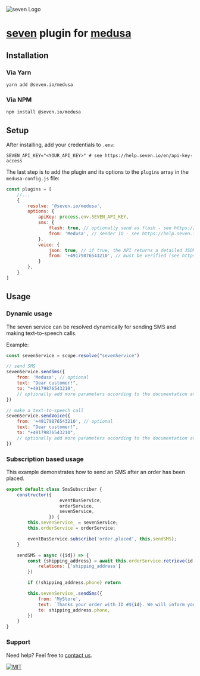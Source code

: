 ![](https://www.seven.io/wp-content/uploads/Logo.svg "seven Logo")

# [seven](https://www.seven.io) plugin for [medusa](https://www.medusajs.com/)

## Installation

### Via Yarn

`yarn add @seven.io/medusa`

### Via NPM

`npm install @seven.io/medusa`

## Setup

After installing, add your credentials to `.env`:

````dotenv
SEVEN_API_KEY="<YOUR_API_KEY>" # see https://help.seven.io/en/api-key-access
````

The last step is to add the plugin and its options to the `plugins` array in the `medusa-config.js`
file:

```js
const plugins = [
    //...
    {
        resolve: '@seven.io/medusa',
        options: {
            apiKey: process.env.SEVEN_API_KEY,
            sms: {
                flash: true, // optionally send as flash - see https://help.seven.io/en/flash-sms
                from: 'Medusa', // sender ID - see https://help.seven.io/en/set-sender-id
            },
            voice: {
                json: true, // if true, the API returns a detailed JSON response
                from: '+49179876543210', // must be verified (see https://app.seven.io/settings#callerid) or a shared number (see https://help.seven.io/en/shared-numbers)
            }
        },
    }
]
```

## Usage

### Dynamic usage

The seven service can be resolved dynamically for sending SMS and making text-to-speech calls.

Example:

```js
const sevenService = scope.resolve("sevenService")

// send SMS
sevenService.sendSms({
    from: 'Medusa', // optional
    text: "Dear customer!",
    to: "+49179876543210",
    // optionally add more parameters according to the documentation at https://www.seven.io/en/docs/gateway/http-api/sms-dispatch/
})

// make a text-to-speech call
sevenService.sendVoice({
    from: '+49179876543210', // optional
    text: "Dear customer!",
    to: "+49179876543210",
    // optionally add more parameters according to the documentation at https://www.seven.io/en/docs/gateway/http-api/voice/
})
```

### Subscription based usage

This example demonstrates how to send an SMS after an order has been placed.

````js
export default class SmsSubscriber {
    constructor({
                    eventBusService,
                    orderService,
                    sevenService,
                }) {
        this.sevenService_ = sevenService;
        this.orderService = orderService;

        eventBusService.subscribe('order.placed', this.sendSMS);
    }

    sendSMS = async ({id}) => {
        const {shipping_address} = await this.orderService.retrieve(id, {
            relations: ['shipping_address']
        })

        if (!shipping_address.phone) return

        this.sevenService_.sendSms({
            from: 'MyStore',
            text: `Thanks your order with ID #${id}. We will inform you right after shipping.`,
            to: shipping_address.phone,
        })
    }
}
````

### Support

Need help? Feel free to [contact us](https://www.seven.io/en/company/contact/).

[![MIT](https://img.shields.io/badge/License-MIT-teal.svg)](LICENSE)
